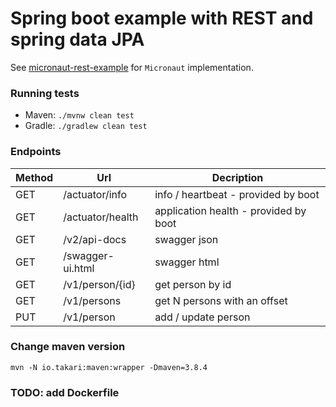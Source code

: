 # Spring boot example with REST and spring data JPA
See [micronaut-rest-example](https://github.com/pavelfomin/micronaut-rest-example) for `Micronaut` implementation.

### Running tests
* Maven: `./mvnw clean test`
* Gradle: `./gradlew clean test`

### Endpoints

| Method | Url | Decription |
| ------ | --- | ---------- |
| GET    |/actuator/info  | info / heartbeat - provided by boot |
| GET    |/actuator/health| application health - provided by boot |
| GET    |/v2/api-docs    | swagger json |
| GET    |/swagger-ui.html| swagger html |
| GET    |/v1/person/{id}| get person by id |
| GET    |/v1/persons    | get N persons with an offset|
| PUT    |/v1/person     | add / update person|

### Change maven version
`mvn -N io.takari:maven:wrapper -Dmaven=3.8.4`

### TODO: add Dockerfile
